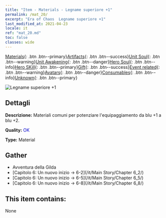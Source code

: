 ```yaml
---
title: "Item - Materials - Legname superiore +1"
permalink: /mat_20/
excerpt: "Era of Chaos  Legname superiore +1"
last_modified_at: 2021-04-23
locale: it
ref: "mat_20.md"
toc: false
classes: wide
---
```

 [Materials](/ItemsIT/){: .btn .btn--primary}[Artifacts](/ItemsIT/Artifacts/){: .btn .btn--success}[Unit Soul](/ItemsIT/UnitSoul/){: .btn .btn--warning}[Unit Awakening](/ItemsIT/UnitAwakening/){: .btn .btn--danger}[Hero Soul](/ItemsIT/HeroSoul/){: .btn .btn--info}[Hero SKill](/ItemsIT/HeroSkill/){: .btn .btn--primary}[Gift](/ItemsIT/Gift/){: .btn .btn--success}[Event related](/ItemsIT/Events/){: .btn .btn--warning}[Avatars](/ItemsIT/Avatars/){: .btn .btn--danger}[Consumables](/ItemsIT/Consumables/){: .btn .btn--info}[Unknown](/ItemsIT/Unknown/){: .btn .btn--primary}

 ![Legname superiore +1](/images/t/i_cailiao_mucai1.png)

## Dettagli
 **Descrizione:** Materiali comuni per potenziare l'equipaggiamento da blu +1 a blu +2.

 **Quality:** <span style="color: #0000CD">OK</span>

 **Type:** Material

## Gather

*    Avventura della Gilda 
*    [Capitolo 6: Un nuovo inizio -> 6-2](/it/Main Story/Chapter 6_2/) 
*    [Capitolo 6: Un nuovo inizio -> 6-5](/it/Main Story/Chapter 6_5/) 
*    [Capitolo 6: Un nuovo inizio -> 6-8](/it/Main Story/Chapter 6_8/) 

## This item contains:

  None

